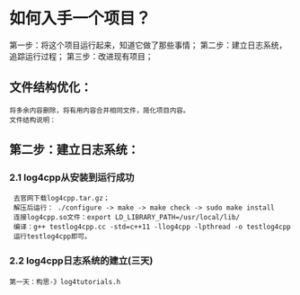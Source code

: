 # 如何入手一个项目？
第一步：将这个项目运行起来，知道它做了那些事情；
第二步：建立日志系统，追踪运行过程；
第三步：改进现有项目；
## 文件结构优化：
    将多余内容删除，将有用内容合并相同文件，简化项目内容。
    文件结构说明：
     
## 第二步：建立日志系统：
 ### 2.1 log4cpp从安装到运行成功
     去官网下载log4cpp.tar.gz；
     解压后运行： ./configure -> make -> make check -> sudo make install
     连接log4cpp.so文件：export LD_LIBRARY_PATH=/usr/local/lib/
     编译：g++ testlog4cpp.cc -std=c++11 -llog4cpp -lpthread -o testlog4cpp
     运行testlog4cpp即可。
 ### 2.2 log4cpp日志系统的建立(三天)
    第一天：构思-》log4tutorials.h